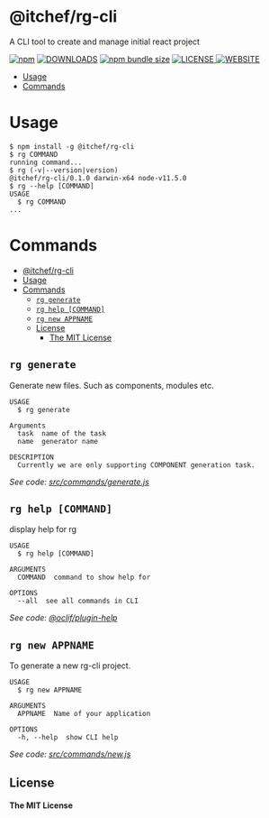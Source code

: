 @itchef/rg-cli
==============

A CLI tool to create and manage initial react project

[![npm](https://img.shields.io/npm/v/@itchef/rg-cli?style=for-the-badge&cacheSeconds=360)](https://npmjs.org/package/@itchef/rg-cli)
[![DOWNLOADS](https://img.shields.io/npm/dm/@itchef/rg-cli?style=for-the-badge&cacheSeconds=360)](https://npmjs.org/package/@itchef/rg-cli)
[![npm bundle size](https://img.shields.io/bundlephobia/min/@itchef/rg-cli?style=for-the-badge&cacheSeconds=360)](https://bundlephobia.com/result?p=@itchef/rg-cli)
[![LICENSE](https://img.shields.io/npm/l/@itchef/rg-cli?style=for-the-badge&cacheSeconds=360)
](./LICENSE)
[![WEBSITE](https://img.shields.io/badge/Official-Website-blue?style=for-the-badge&cacheSeconds=360)
](https://itchef.github.io/rg-cli)

<!-- toc -->
* [Usage](#usage)
* [Commands](#commands)
<!-- tocstop -->
# Usage
<!-- usage -->
```sh-session
$ npm install -g @itchef/rg-cli
$ rg COMMAND
running command...
$ rg (-v|--version|version)
@itchef/rg-cli/0.1.0 darwin-x64 node-v11.5.0
$ rg --help [COMMAND]
USAGE
  $ rg COMMAND
...
```
<!-- usagestop -->
# Commands
<!-- commands -->
- [@itchef/rg-cli](#itchefrg-cli)
- [Usage](#usage)
- [Commands](#commands)
  - [`rg generate`](#rg-generate)
  - [`rg help [COMMAND]`](#rg-help-command)
  - [`rg new APPNAME`](#rg-new-appname)
  - [License](#license)
      - [The MIT License](#the-mit-license)

## `rg generate`

Generate new files. Such as components, modules etc.

```
USAGE
  $ rg generate

Arguments
  task  name of the task
  name  generator name

DESCRIPTION
  Currently we are only supporting COMPONENT generation task.
```

_See code: [src/commands/generate.js](https://github.com/ITChef/rg-cli/blob/v0.1.0/src/commands/generate.js)_

## `rg help [COMMAND]`

display help for rg

```
USAGE
  $ rg help [COMMAND]

ARGUMENTS
  COMMAND  command to show help for

OPTIONS
  --all  see all commands in CLI
```

_See code: [@oclif/plugin-help](https://github.com/oclif/plugin-help/blob/v2.1.6/src/commands/help.ts)_

## `rg new APPNAME`

To generate a new rg-cli project.

```
USAGE
  $ rg new APPNAME

ARGUMENTS
  APPNAME  Name of your application

OPTIONS
  -h, --help  show CLI help
```

_See code: [src/commands/new.js](https://github.com/ITChef/rg-cli/blob/v0.1.0/src/commands/new.js)_
<!-- commandsstop -->

## License
#### The MIT License
